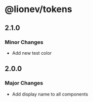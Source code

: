 # @lionev/tokens

## 2.1.0

### Minor Changes

- Add new test color

## 2.0.0

### Major Changes

- Add display name to all components
